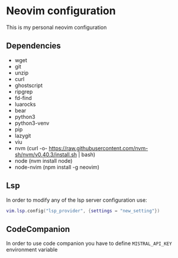 # Neovim configuration
This is my personal neovim configuration

## Dependencies
- wget
- git
- unzip
- curl
- ghostscript
- ripgrep
- fd-find
- luarocks
- bear
- python3
- python3-venv
- pip
- lazygit
- viu
- nvm (curl -o- https://raw.githubusercontent.com/nvm-sh/nvm/v0.40.3/install.sh | bash)
- node (nvm install node)
- node-nvim (npm install -g neovim)

## Lsp
In order to modify any of the lsp server configuration use:

``` lua
vim.lsp.config("lsp_provider", {settings = "new_setting"})
```

## CodeCompanion
In order to use code companion you have to define `MISTRAL_API_KEY` environment variable
